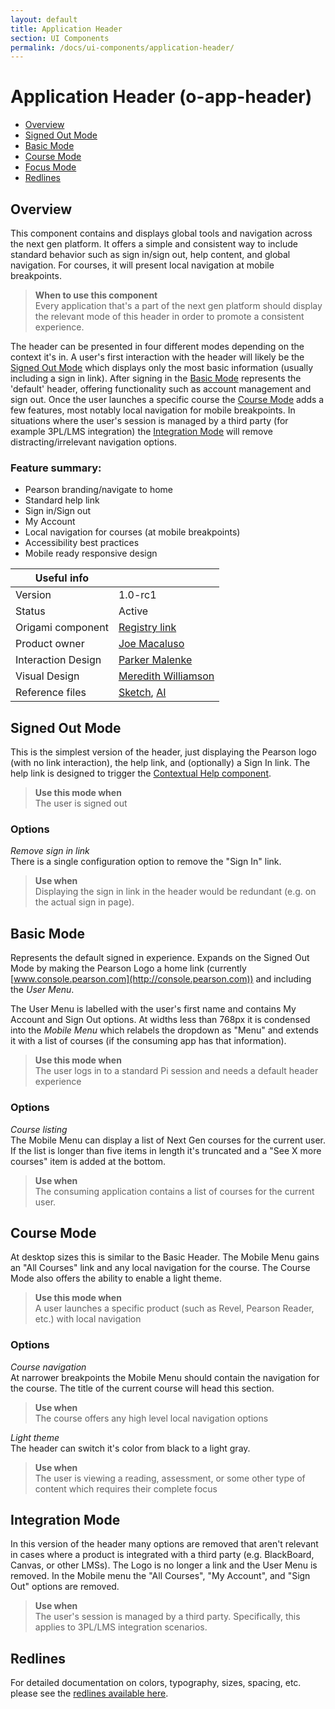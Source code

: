 ```yaml
---
layout: default
title: Application Header
section: UI Components
permalink: /docs/ui-components/application-header/
---
```


# Application Header (o-app-header)

* [Overview](#overview)
* [Signed Out Mode](#signed-out-mode)
* [Basic Mode](#basic-mode)
* [Course Mode](#course-mode)
* [Focus Mode](#focus-mode)
* [Redlines](#redlines)

## Overview
This component contains and displays global tools and navigation across the next gen platform. It offers a simple and consistent way to include standard behavior such as sign in/sign out, help content, and global navigation. For courses, it will present local navigation at mobile breakpoints.

> **When to use this component**  
> Every application that's a part of the next gen platform should display the relevant mode of this header in order to promote a consistent experience.

The header can be presented in four different modes depending on the context it's in. A user's first interaction with the header will likely be the [Signed Out Mode](#anonymous-mode) which displays only the most basic information (usually including a sign in link). After signing in the [Basic Mode](#basic-mode) represents the 'default' header, offering functionality such as account management and sign out. Once the user launches a specific course the [Course Mode](#course-mode) adds a few features, most notably local navigation for mobile breakpoints. In situations where the user's session is managed by a third party (for example 3PL/LMS integration) the [Integration Mode](#focus-mode) will remove distracting/irrelevant navigation options.

### Feature summary:

- Pearson branding/navigate to home
- Standard help link
- Sign in/Sign out
- My Account
- Local navigation for courses (at mobile breakpoints)
- Accessibility best practices
- Mobile ready responsive design


|   Useful info          |                                       |
|------------------------|---------------------------------------|
|   Version              |    1.0-rc1                            |
|   Status               |    Active                             |
|   Origami component    |    [Registry link][reg-entry]         |
|   Product owner        |    [Joe Macaluso][jm-contact]         |
|   Interaction Design   |    [Parker Malenke][pm-contact]       |
|   Visual Design        |    [Meredith Williamson][mw-contact]  |
|   Reference files      |    [Sketch][sk], [AI][ai]             |

[pm-contact]: mailto:parker.malenke@pearson.com
[mw-contact]: mailto:meredith.williamson@pearson.com
[jm-contact]: mailto:joe.macaluso@pearson.com
[reg-entry]:  https://origami.pearsoned.com/registry/components/o-app-header
[sk]:         ./assets/o-app-header.sketch
[ai]:         ./assets/o-app-header.ai



## Signed Out Mode
This is the simplest version of the header, just displaying the Pearson logo (with no link interaction), the help link, and (optionally) a Sign In link. The help link is designed to trigger the [Contextual Help component]().

> **Use this mode when**  
> The user is signed out

### Options

*Remove sign in link*  
There is a single configuration option to remove the "Sign In" link.

> **Use when**  
> Displaying the sign in link in the header would be redundant (e.g. on the actual sign in page).


## Basic Mode
Represents the default signed in experience. Expands on the Signed Out Mode by making the Pearson Logo a home link (currently [www.console.pearson.com](http://console.pearson.com)) and including the *User Menu*.

The User Menu is labelled with the user's first name and contains My Account and Sign Out options. At widths less than 768px it is condensed into the *Mobile Menu* which relabels the dropdown as "Menu" and extends it with a list of courses (if the consuming app has that information).

> **Use this mode when**  
> The user logs in to a standard Pi session and needs a default header experience

### Options

*Course listing*  
The Mobile Menu can display a list of Next Gen courses for the current user. If the list is longer than five items in length it's truncated and a "See X more courses" item is added at the bottom.

> **Use when**  
> The consuming application contains a list of courses for the current user.



## Course Mode
At desktop sizes this is similar to the Basic Header. The Mobile Menu gains an "All Courses" link and any local navigation for the course. The Course Mode also offers the ability to enable a light theme.

> **Use this mode when**  
> A user launches a specific product (such as Revel, Pearson Reader, etc.) with local navigation


### Options

*Course navigation*  
At narrower breakpoints the Mobile Menu should contain the navigation for the course. The title of the current course will head this section.

> **Use when**  
> The course offers any high level local navigation options


*Light theme*  
The header can switch it's color from black to a light gray.

> **Use when**  
> The user is viewing a reading, assessment, or some other type of content which requires their complete focus

<!-- ***

#### User/Nav Menu customization `[deprecated]`
A product can insert arbitrary items in the User/Nav Menu which will appear above the standard items. This ability is included to support use cases for existing products, but should not be used by any new consumers of the header.

> **Use when**  
> REVEL needs to display an "About REVEL" link

> **Use when**  
> REVEL needs to display an "Exit review mode" link

***

#### Search box insertion `[deprecated]`
REVEL can manually manipulate the dom for the header to include the search box at widths `>=` 758px. This is non-standard behavior to meet REVEL's needs as the transition is made to a more component-oriented architecture and design.

> **Use when**  
> REVEL needs to include a search box in the header -->


## Integration Mode
In this version of the header many options are removed that aren't relevant in cases where a product is integrated with a third party (e.g. BlackBoard, Canvas, or other LMSs). The Logo is no longer a link and the User Menu is removed. In the Mobile menu the "All Courses", "My Account", and "Sign Out" options are removed.

> **Use when**  
> The user's session is managed by a third party. Specifically, this applies to 3PL/LMS integration scenarios.




## Redlines

For detailed documentation on colors, typography, sizes, spacing, etc. please see the [redlines available here](./assets/redlines.zip).
